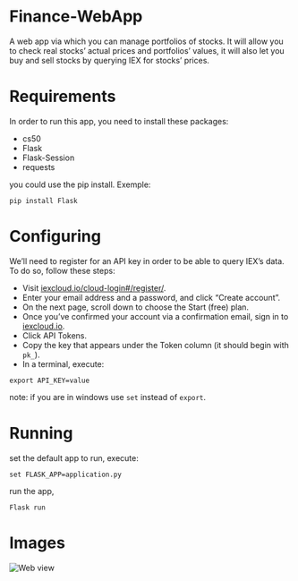 # Finance-WebApp
A web app via which you can manage portfolios of stocks. It will allow you to check real stocks’ actual prices and portfolios’ values, it will also let you buy and sell stocks by querying IEX for stocks’ prices.

# Requirements
In order to run this app, you need to install these packages:
- cs50
- Flask
- Flask-Session
- requests

you could use the pip install. Exemple:

`pip install Flask`

# Configuring
We’ll need to register for an API key in order to be able to query IEX’s data. To do so, follow these steps:
- Visit [iexcloud.io/cloud-login#/register/](https://iexcloud.io/cloud-login#/register/).
- Enter your email address and a password, and click “Create account”.
- On the next page, scroll down to choose the Start (free) plan.
- Once you’ve confirmed your account via a confirmation email, sign in to [iexcloud.io](https://iexcloud.io/).
- Click API Tokens.
- Copy the key that appears under the Token column (it should begin with `pk_`).
- In a terminal,  execute:

`export API_KEY=value`

note: if you are in windows use `set` instead of `export`.

# Running

set the default app to run, execute:

`set FLASK_APP=application.py`

run the app,

`Flask run`

# Images
![Web view](https://github.com/iladmiral/Finance-Website/blob/master/images/Web_finance.PNG "web view")